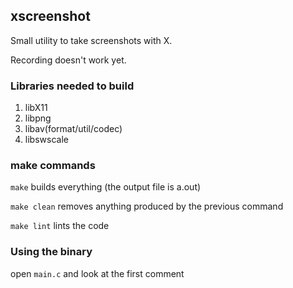 ## xscreenshot

Small utility to take screenshots with X.

Recording doesn't work yet.

### Libraries needed to build
1. libX11
2. libpng
3. libav(format/util/codec)
4. libswscale

### make commands
`make` builds everything (the output file is a.out)

`make clean` removes anything produced by the previous command

`make lint` lints the code

### Using the binary
open `main.c` and look at the first comment
